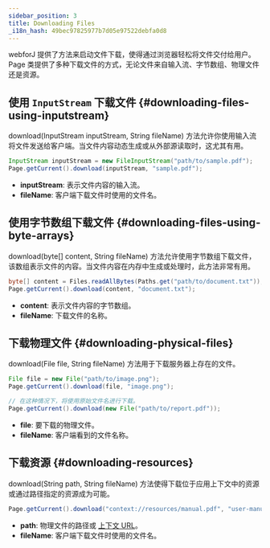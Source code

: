 ```yaml
---
sidebar_position: 3
title: Downloading Files
_i18n_hash: 49bec97825977b7d05e97522debfa0d8
---
```

webforJ 提供了方法来启动文件下载，使得通过浏览器轻松将文件交付给用户。<JavadocLink type="foundation" location="com/webforj/Page" code='true'>Page</JavadocLink> 类提供了多种下载文件的方式，无论文件来自输入流、字节数组、物理文件还是资源。

## 使用 `InputStream` 下载文件 {#downloading-files-using-inputstream}

<JavadocLink type="foundation" location="com/webforj/Page" code='true' suffix='#download(java.io.InputStream,java.lang.String)'>download(InputStream inputStream, String fileName)</JavadocLink> 方法允许你使用输入流将文件发送给客户端。当文件内容动态生成或从外部源读取时，这尤其有用。

```java
InputStream inputStream = new FileInputStream("path/to/sample.pdf");
Page.getCurrent().download(inputStream, "sample.pdf");
```

- **inputStream**: 表示文件内容的输入流。
- **fileName**: 客户端下载文件时使用的文件名。

## 使用字节数组下载文件 {#downloading-files-using-byte-arrays}

<JavadocLink type="foundation" location="com/webforj/Page" code='true' suffix='#download(byte%5B%5D,java.lang.String)'>download(byte[] content, String fileName)</JavadocLink> 方法允许使用字节数组下载文件，该数组表示文件的内容。当文件内容在内存中生成或处理时，此方法非常有用。

```java
byte[] content = Files.readAllBytes(Paths.get("path/to/document.txt"));
Page.getCurrent().download(content, "document.txt");
```

- **content**: 表示文件内容的字节数组。
- **fileName**: 下载文件的名称。

## 下载物理文件 {#downloading-physical-files}

<JavadocLink type="foundation" location="com/webforj/Page" code='true' suffix='#download(java.io.File,java.lang.String)'>download(File file, String fileName)</JavadocLink> 方法用于下载服务器上存在的文件。

```java
File file = new File("path/to/image.png");
Page.getCurrent().download(file, "image.png");
```

```java
// 在这种情况下，将使用原始文件名进行下载。
Page.getCurrent().download(new File("path/to/report.pdf"));
```

- **file**: 要下载的物理文件。
- **fileName**: 客户端看到的文件名称。

## 下载资源 {#downloading-resources}

<JavadocLink type="foundation" location="com/webforj/Page" code='true' suffix='#download(java.lang.String,java.lang.String)'>download(String path, String fileName)</JavadocLink> 方法使得下载位于应用上下文中的资源或通过路径指定的资源成为可能。

```java
Page.getCurrent().download("context://resources/manual.pdf", "user-manual.pdf");
```

- **path**: 物理文件的路径或 [上下文 URL](./assets-protocols#the-context-protocol)。
- **fileName**: 客户端下载文件时使用的文件名。
